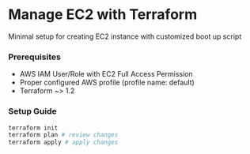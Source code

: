 # Manage EC2 with Terraform

Minimal setup for creating EC2 instance with customized boot up script

### Prerequisites

- AWS IAM User/Role with EC2 Full Access Permission
- Proper configured AWS profile (profile name: default)
- Terraform ~> 1.2

### Setup Guide

```bash
terraform init
terraform plan # review changes
terraform apply # apply changes
```

